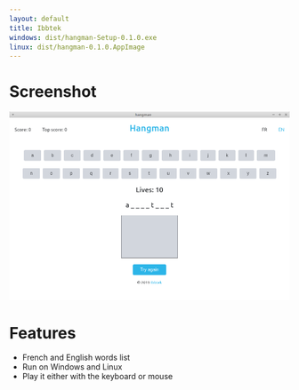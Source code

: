 ```yaml
---
layout: default
title: Ibbtek
windows: dist/hangman-Setup-0.1.0.exe
linux: dist/hangman-0.1.0.AppImage
---
```

# Screenshot
![screenshot](img/hangmanScreenshot.png)

# Features
- French and English words list
- Run on Windows and Linux
- Play it either with the keyboard or mouse
